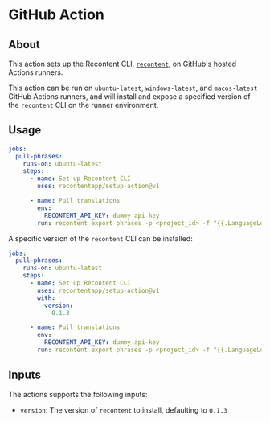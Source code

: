 # GitHub Action

## About
This action sets up the Recontent CLI, [`recontent`](https://github.com/recontentapp/cli), on GitHub's hosted Actions runners.

This action can be run on `ubuntu-latest`, `windows-latest`, and `macos-latest` GitHub Actions runners, and will install and expose a specified version of the `recontent` CLI on the runner environment.

## Usage

```yaml
jobs:
  pull-phrases:
    runs-on: ubuntu-latest
    steps:
      - name: Set up Recontent CLI
        uses: recontentapp/setup-action@v1

      - name: Pull translations
        env:
          RECONTENT_API_KEY: dummy-api-key
        run: recontent export phrases -p <project_id> -f "{{.LanguageLocale}}.{{.FormatExtension}}" 
```

A specific version of the `recontent` CLI can be installed:

```yaml
jobs:
  pull-phrases:
    runs-on: ubuntu-latest
    steps:
      - name: Set up Recontent CLI
        uses: recontentapp/setup-action@v1
        with:
          version:
            0.1.3

      - name: Pull translations
        env:
          RECONTENT_API_KEY: dummy-api-key
        run: recontent export phrases -p <project_id> -f "{{.LanguageLocale}}.{{.FormatExtension}}" 
```

## Inputs
The actions supports the following inputs:

- `version`: The version of `recontent` to install, defaulting to `0.1.3`
